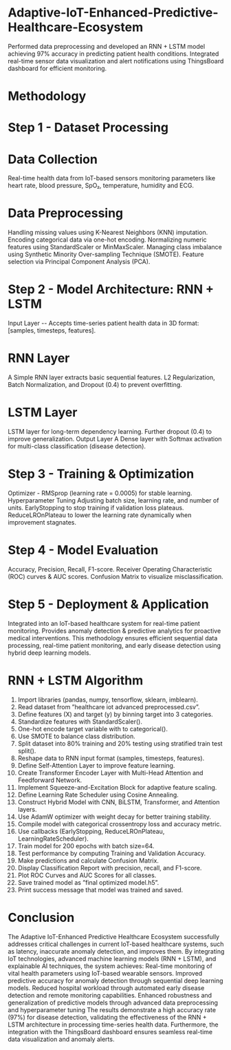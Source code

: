# Adaptive-IoT-Enhanced-Predictive-Healthcare-Ecosystem
Performed data preprocessing and developed an RNN + LSTM model achieving 97% accuracy in predicting patient  health conditions. Integrated real-time sensor data visualization and alert notifications using ThingsBoard dashboard for  efficient monitoring.

 # Methodology 
# Step 1 - Dataset Processing
# Data Collection
Real-time health data from IoT-based sensors monitoring parameters like heart rate, blood pressure, SpO₂, temperature, humidity and ECG.
# Data Preprocessing
Handling missing values using K-Nearest Neighbors (KNN) imputation.
Encoding categorical data via one-hot encoding.
Normalizing numeric features using StandardScaler or MinMaxScaler.
Managing class imbalance using Synthetic Minority Over-sampling Technique (SMOTE).
Feature selection via Principal Component Analysis (PCA).

# Step 2 -  Model Architecture: RNN + LSTM
Input Layer  --  Accepts time-series patient health data in 3D format: [samples, timesteps, features].
 # RNN Layer
A Simple RNN layer extracts basic sequential features.
L2 Regularization, Batch Normalization, and Dropout (0.4) to prevent overfitting.
# LSTM Layer
LSTM layer for long-term dependency learning.
Further dropout (0.4) to improve generalization.
Output Layer
A Dense layer with Softmax activation for multi-class classification (disease detection).

# Step 3 -  Training & Optimization
Optimizer -  RMSprop (learning rate = 0.0005) for stable learning.
Hyperparameter Tuning
Adjusting batch size, learning rate, and number of units.
EarlyStopping to stop training if validation loss plateaus.
ReduceLROnPlateau to lower the learning rate dynamically when improvement stagnates.

# Step 4 - Model Evaluation
Accuracy, Precision, Recall, F1-score.
Receiver Operating Characteristic (ROC) curves & AUC scores.
Confusion Matrix to visualize misclassification.

# Step 5 -  Deployment & Application
Integrated into an IoT-based healthcare system for real-time patient monitoring.
Provides anomaly detection & predictive analytics for proactive medical interventions.
This methodology ensures efficient sequential data processing, real-time patient monitoring, and early disease detection using hybrid deep learning models.

# RNN + LSTM Algorithm
1. Import libraries (pandas, numpy, tensorflow, sklearn, imblearn). 
2. Read dataset from ”healthcare iot advanced preprocessed.csv”. 
3. Define features (X) and target (y) by binning target into 3 categories. 
4. Standardize features with StandardScaler(). 
5. One-hot encode target variable with to categorical(). 
6. Use SMOTE to balance class distribution. 
7. Split dataset into 80% training and 20% testing using stratified train test split(). 
8. Reshape data to RNN input format (samples, timesteps, features). 
9. Define Self-Attention Layer to improve feature learning. 
10. Create Transformer Encoder Layer with Multi-Head Attention and Feedforward Network. 
11. Implement Squeeze-and-Excitation Block for adaptive feature scaling. 
12. Define Learning Rate Scheduler using Cosine Annealing. 
13. Construct Hybrid Model with CNN, BiLSTM, Transformer, and Attention layers. 
14. Use AdamW optimizer with weight decay for better training stability. 
15. Compile model with categorical crossentropy loss and accuracy metric. 
16. Use callbacks (EarlyStopping, ReduceLROnPlateau, LearningRateScheduler). 
17. Train model for 200 epochs with batch size=64. 
18. Test performance by computing Training and Validation Accuracy. 
19. Make predictions and calculate Confusion Matrix.
20. Display Classification Report with precision, recall, and F1-score. 
21. Plot ROC Curves and AUC Scores for all classes. 
22. Save trained model as ”final optimized model.h5”. 
23. Print success message that model was trained and saved.

# Conclusion 
The Adaptive IoT-Enhanced Predictive Healthcare Ecosystem successfully addresses critical challenges in current IoT-based healthcare systems, such as latency, inaccurate anomaly detection, and improves them. By integrating IoT technologies, advanced machine learning models (RNN + LSTM), and explainable AI techniques, the system achieves:
 Real-time monitoring of vital health parameters using IoT-based wearable sensors.
 Improved predictive accuracy for anomaly detection through sequential deep learning models.
Reduced hospital workload through automated early disease detection and remote monitoring capabilities.
Enhanced robustness and generalization of predictive models through advanced data preprocessing and hyperparameter tuning
The results demonstrate a high accuracy rate (97%) for disease detection, validating the effectiveness of the RNN + LSTM architecture in processing time-series health data. Furthermore, the integration with the ThingsBoard dashboard ensures seamless real-time data visualization and anomaly alerts.














